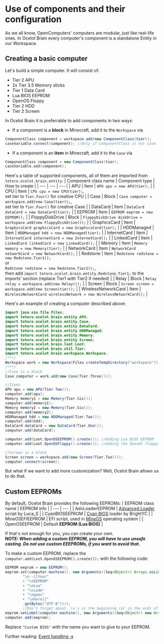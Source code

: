 # Use of components and their configuration

As we all know, OpenComputers' computers are modular, just like real-life ones. 
In Ocelot Brain every computer's component is a standalone Entity in our Workspace.  

## Creating a basic computer

Let's build a simple computer. It will consist of:
* Tier 2 APU
* 2x Tier 3.5 Memory sticks
* Tier 1 Data Card
* Lua BIOS EEPROM
* OpenOS Floppy
* Tier 2 HDD
* Tier 2 Screen

In Ocelot Brain it is preferrable to add components in two ways:
* If a component is a **block** in Minecraft, add it to the `Workspace` via 
```java
ComponentClass component = workspace.add(new ComponentClass(tier));
caseVariable.connect(component); //Only if ComponentClass is not Case
```
* If a component is an **item** in Minecraft, add it to the `Case` via 
```java
ComponentClass component = new ComponentClass(tier);
caseVariable.add(component);
```

Here's a table of supported components, all of them are imported from `totoro.ocelot.brain.entity`:
| Component class name | Component type | How to create |
| --- | --- | --- |
| APU | Item | `APU apu = new APU(tier);` |
| CPU | Item | `CPU cpu = new CPU(tier);`,<br>set tier to `Tier.Four()` for creative CPU |
| Case | Block | `Case computer = workspace.add(new Case(tier));`,<br>set tier to `Tier.Four()` for creative Case |
| DataCard | Item | `DataCard dataCard = new DataCard(tier);` |
| EEPROM | Item | `EEPROM eeprom = new EEPROM();` |
| FloppyDiskDrive | Block | `FloppyDiskDrive diskDrive = workspace.add(new FloppyDiskDrive());` |
| GraphicsCard | Item | `GraphicsCard graphicsCard = new GraphicsCard(tier);` |
| HDDManaged | Item | `HDDManaged hdd = new HDDManaged(tier);` |
| InternetCard | Item | `InternetCard internetCard = new InternetCard();` |
| LinkedCard | Item | `LinkedCard linkedCard = new LinkedCard();` |
| Memory | Item | `Memory memory = new Memory(tier);` |
| NetworkCard | Item | `NetworkCard networkCard = new NetworkCard();` |
| Redstone | Item | `Redstone redstone = new Redstone.Tier1();`<br>or<br>`Redstone redstone = new Redstone.Tier2();`,<br> then add `import totoro.ocelot.brain.entity.Redstone.Tier1;` to the imports' section (replace Tier1 with Tier2 if needed) |
| Relay | Block | `Relay relay = workspace.add(new Relay());` |
| Screen | Block | `Screen screen = workspace.add(new Screen(tier));` |
| WirelessNetworkCard | Item | `WirelessNetworkCard wirelessNetwork = new WirelessNetworkCard();` |

Here's an example of creating a computer described above:
```java
import java.nio.file.Files;
import totoro.ocelot.brain.entity.APU;
import totoro.ocelot.brain.entity.Case;
import totoro.ocelot.brain.entity.DataCard;
import totoro.ocelot.brain.entity.HDDManaged;
import totoro.ocelot.brain.entity.Memory;
import totoro.ocelot.brain.entity.Screen;
import totoro.ocelot.brain.loot.Loot;
import totoro.ocelot.brain.util.Tier;
import totoro.ocelot.brain.workspace.Workspace;
/***/
Workspace work = new Workspace(Files.createTempDirectory("workspace"));
/***/
//Case is a block
Case computer = work.add(new Case(Tier.Three()));

//Items
APU apu = new APU(Tier.Two());
computer.add(apu);
Memory memory1 = new Memory(Tier.Six());
computer.add(memory1);
Memory memory2 = new Memory(Tier.Six());
computer.add(memory2);
HDDManaged hdd = new HDDManaged(Tier.Two());
computer.add(hdd);
DataCard dataCard = new DataCard(Tier.One());
computer.add(dataCard);

computer.add(Loot.OpenOSEEPROM().create()); //Adding Lua BIOS EEPROM
computer.add(Loot.OpenOSFloppy().create()); //Adding the OpenOS floppy

//Screen is a block
Screen screen = workspace.add(new Screen(Tier.Two()));
computer.connect(screen);
```

But what if we want to add more customization? Well, Ocelot Brain allows us to do that.

## Custom EEPROMs

By default, Ocelot Brain provides the following EEPROMs:
| EEPROM class name | EEPROM info |
| --- | --- |
| AdvLoaderEEPROM | [Advanced Loader](https://oc.cil.li/topic/1707-advancedloader-better-bios/) script by Luca_S |
| CyanBIOSEEPROM | [Cyan BIOS](https://github.com/BrightYC/Cyan) loader by BrightYC |
| MineOSEFIEEPROM | EFI script, used in [MineOS](https://github.com/IgorTimofeev/MineOS) operating system |
| OpenOSEEPROM | Default **EEPROM (Lua BIOS)** |

If that's not enough for you, you can create your own.  
**NOTE: *When adding a custom EEPROM, you will have to use unsafe casting. Do not use custom EEEPROMs, if you want to avoid that.***

To make a custom EEPROM, replace the `computer.add(Loot.OpenOSEEPROM().create());` with the following code:
```java
EEPROM eeprom = new EEPROM();
eeprom.set(computer.machine(), new Arguments((Seq<Object>) Arrays.asList(
        "\n--[[Your"
        + "\nEEPROM"
        + "\nLua"
        + "\ncode"
        + "\ngoes"
        + "\nhere]]"
        .getBytes("UTF-8"))));
        //Don't forget about `\n`s in the beginning (or in the end) of every line
eeprom.setLabel(computer.machine(), new Arguments((Seq<Object>) new ArrayList<byte[]>(Arrays.asList("Custom BIOS".getBytes()))));
computer.add(eeprom);
```
Replace `"Custom BIOS"` with the name you want to give to your EEPROM.

Further reading: [Event handling ->](https://vladg24yt.github.io/Ocelot-Java-Wiki/en/event_handling)
